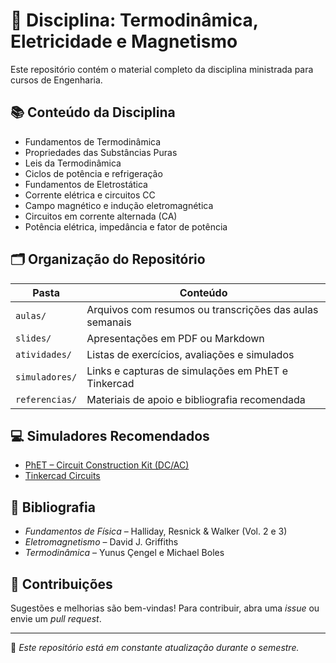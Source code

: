 # 📘 Disciplina: Termodinâmica, Eletricidade e Magnetismo

Este repositório contém o material completo da disciplina ministrada para cursos de Engenharia.

## 📚 Conteúdo da Disciplina

- Fundamentos de Termodinâmica
- Propriedades das Substâncias Puras
- Leis da Termodinâmica
- Ciclos de potência e refrigeração
- Fundamentos de Eletrostática
- Corrente elétrica e circuitos CC
- Campo magnético e indução eletromagnética
- Circuitos em corrente alternada (CA)
- Potência elétrica, impedância e fator de potência

## 🗂️ Organização do Repositório

| Pasta            | Conteúdo                                                    |
|------------------|-------------------------------------------------------------|
| `aulas/`         | Arquivos com resumos ou transcrições das aulas semanais     |
| `slides/`        | Apresentações em PDF ou Markdown                            |
| `atividades/`    | Listas de exercícios, avaliações e simulados                |
| `simuladores/`   | Links e capturas de simulações em PhET e Tinkercad          |
| `referencias/`   | Materiais de apoio e bibliografia recomendada               |

## 💻 Simuladores Recomendados

- [PhET – Circuit Construction Kit (DC/AC)](https://phet.colorado.edu/pt/simulation/circuit-construction-kit-ac)
- [Tinkercad Circuits](https://www.tinkercad.com/circuits)

## 📖 Bibliografia

- *Fundamentos de Física* – Halliday, Resnick & Walker (Vol. 2 e 3)  
- *Eletromagnetismo* – David J. Griffiths  
- *Termodinâmica* – Yunus Çengel e Michael Boles

## 🚀 Contribuições

Sugestões e melhorias são bem-vindas! Para contribuir, abra uma _issue_ ou envie um _pull request_.

---

📌 *Este repositório está em constante atualização durante o semestre.*
